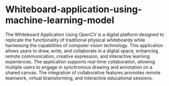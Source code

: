 # Whiteboard-application-using-machine-learning-model
The Whiteboard Application Using OpenCV is a digital platform designed to replicate 
the functionality of traditional physical whiteboards while harnessing the capabilities of 
computer vision technology. This application allows users to draw, write, and collaborate in a 
digital space, enhancing remote communication, creative expression, and interactive learning 
experiences. The application supports real-time collaboration, allowing multiple users to engage 
in synchronous drawing and annotation on a shared canvas. The integration of collaborative 
features promotes remote teamwork, virtual brainstorming, and interactive educational sessions. 
